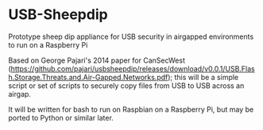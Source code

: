 # USB-Sheepdip

Prototype sheep dip appliance for USB security in airgapped environments to run on a Raspberry Pi

Based on George Pajari's 2014 paper for CanSecWest (https://github.com/pajari/usbsheepdip/releases/download/v0.0.1/USB.Flash.Storage.Threats.and.Air-Gapped.Networks.pdf); this will be a simple script or set of scripts to securely copy files from USB to USB across an airgap.

It will be written for bash to run on Raspbian on a Raspberry Pi, but may be ported to Python or similar later.
